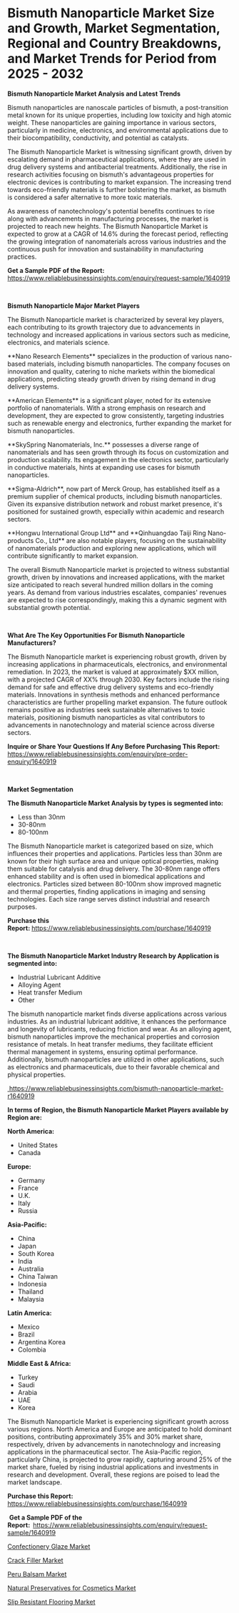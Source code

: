 <p><h1>Bismuth Nanoparticle Market Size and Growth, Market Segmentation, Regional and Country Breakdowns, and Market Trends for Period from 2025 -  2032</h1></p><p><strong>Bismuth Nanoparticle Market Analysis and Latest Trends</strong></p>
<p><p>Bismuth nanoparticles are nanoscale particles of bismuth, a post-transition metal known for its unique properties, including low toxicity and high atomic weight. These nanoparticles are gaining importance in various sectors, particularly in medicine, electronics, and environmental applications due to their biocompatibility, conductivity, and potential as catalysts. </p><p>The Bismuth Nanoparticle Market is witnessing significant growth, driven by escalating demand in pharmaceutical applications, where they are used in drug delivery systems and antibacterial treatments. Additionally, the rise in research activities focusing on bismuth's advantageous properties for electronic devices is contributing to market expansion. The increasing trend towards eco-friendly materials is further bolstering the market, as bismuth is considered a safer alternative to more toxic materials. </p><p>As awareness of nanotechnology's potential benefits continues to rise along with advancements in manufacturing processes, the market is projected to reach new heights. The Bismuth Nanoparticle Market is expected to grow at a CAGR of 14.6% during the forecast period, reflecting the growing integration of nanomaterials across various industries and the continuous push for innovation and sustainability in manufacturing practices.</p></p>
<p><strong>Get a Sample PDF of the Report:&nbsp;</strong> <a href="https://www.reliablebusinessinsights.com/enquiry/request-sample/1640919?utm_campaign=1121&utm_medium=2&utm_source=Github&utm_content=ia&utm_term=30012025&utm_id=bismuth-nanoparticle">https://www.reliablebusinessinsights.com/enquiry/request-sample/1640919</a></p>
<p>&nbsp;</p>
<p><strong>Bismuth Nanoparticle Major Market Players</strong></p>
<p><p>The Bismuth Nanoparticle market is characterized by several key players, each contributing to its growth trajectory due to advancements in technology and increased applications in various sectors such as medicine, electronics, and materials science.</p><p>**Nano Research Elements** specializes in the production of various nano-based materials, including bismuth nanoparticles. The company focuses on innovation and quality, catering to niche markets within the biomedical applications, predicting steady growth driven by rising demand in drug delivery systems.</p><p>**American Elements** is a significant player, noted for its extensive portfolio of nanomaterials. With a strong emphasis on research and development, they are expected to grow consistently, targeting industries such as renewable energy and electronics, further expanding the market for bismuth nanoparticles.</p><p>**SkySpring Nanomaterials, Inc.** possesses a diverse range of nanomaterials and has seen growth through its focus on customization and production scalability. Its engagement in the electronics sector, particularly in conductive materials, hints at expanding use cases for bismuth nanoparticles.</p><p>**Sigma-Aldrich**, now part of Merck Group, has established itself as a premium supplier of chemical products, including bismuth nanoparticles. Given its expansive distribution network and robust market presence, it's positioned for sustained growth, especially within academic and research sectors.</p><p>**Hongwu International Group Ltd** and **Qinhuangdao Taiji Ring Nano-products Co., Ltd** are also notable players, focusing on the sustainability of nanomaterials production and exploring new applications, which will contribute significantly to market expansion. </p><p>The overall Bismuth Nanoparticle market is projected to witness substantial growth, driven by innovations and increased applications, with the market size anticipated to reach several hundred million dollars in the coming years. As demand from various industries escalates, companies' revenues are expected to rise correspondingly, making this a dynamic segment with substantial growth potential.</p></p>
<p>&nbsp;</p>
<p><strong>What Are The Key Opportunities For Bismuth Nanoparticle Manufacturers?</strong></p>
<p><p>The Bismuth Nanoparticle market is experiencing robust growth, driven by increasing applications in pharmaceuticals, electronics, and environmental remediation. In 2023, the market is valued at approximately $XX million, with a projected CAGR of XX% through 2030. Key factors include the rising demand for safe and effective drug delivery systems and eco-friendly materials. Innovations in synthesis methods and enhanced performance characteristics are further propelling market expansion. The future outlook remains positive as industries seek sustainable alternatives to toxic materials, positioning bismuth nanoparticles as vital contributors to advancements in nanotechnology and material science across diverse sectors.</p></p>
<p><strong>Inquire or Share Your Questions If Any Before Purchasing This Report:</strong> <a href="https://www.reliablebusinessinsights.com/enquiry/pre-order-enquiry/1640919?utm_campaign=1121&utm_medium=2&utm_source=Github&utm_content=ia&utm_term=30012025&utm_id=bismuth-nanoparticle">https://www.reliablebusinessinsights.com/enquiry/pre-order-enquiry/1640919</a></p>
<p>&nbsp;</p>
<p><strong>Market Segmentation</strong></p>
<p><strong>The Bismuth Nanoparticle Market Analysis by types is segmented into:</strong></p>
<p><ul><li>Less than 30nm</li><li>30-80nm</li><li>80-100nm</li></ul></p>
<p><p>The Bismuth Nanoparticle market is categorized based on size, which influences their properties and applications. Particles less than 30nm are known for their high surface area and unique optical properties, making them suitable for catalysis and drug delivery. The 30-80nm range offers enhanced stability and is often used in biomedical applications and electronics. Particles sized between 80-100nm show improved magnetic and thermal properties, finding applications in imaging and sensing technologies. Each size range serves distinct industrial and research purposes.</p></p>
<p><strong>Purchase this Report:&nbsp;</strong><a href="https://www.reliablebusinessinsights.com/purchase/1640919?utm_campaign=1121&utm_medium=2&utm_source=Github&utm_content=ia&utm_term=30012025&utm_id=bismuth-nanoparticle">https://www.reliablebusinessinsights.com/purchase/1640919</a></p>
<p>&nbsp;</p>
<p><strong>The Bismuth Nanoparticle Market Industry Research by Application is segmented into:</strong></p>
<p><ul><li>Industrial Lubricant Additive</li><li>Alloying Agent</li><li>Heat transfer Medium</li><li>Other</li></ul></p>
<p><p>The bismuth nanoparticle market finds diverse applications across various industries. As an industrial lubricant additive, it enhances the performance and longevity of lubricants, reducing friction and wear. As an alloying agent, bismuth nanoparticles improve the mechanical properties and corrosion resistance of metals. In heat transfer mediums, they facilitate efficient thermal management in systems, ensuring optimal performance. Additionally, bismuth nanoparticles are utilized in other applications, such as electronics and pharmaceuticals, due to their favorable chemical and physical properties.</p></p>
<p><a href="https://www.reliablebusinessinsights.com/bismuth-nanoparticle-market-r1640919?utm_campaign=1121&utm_medium=2&utm_source=Github&utm_content=ia&utm_term=30012025&utm_id=bismuth-nanoparticle">&nbsp;https://www.reliablebusinessinsights.com/bismuth-nanoparticle-market-r1640919</a></p>
<p><strong>In terms of Region, the Bismuth Nanoparticle Market Players available by Region are:</strong></p>
<p>
    <p> <strong> North America: </strong>
        <ul>
            <li>United States</li>
            <li>Canada</li>
        </ul>
        </p> 
    <p> <strong> Europe: </strong>
        <ul>
            <li>Germany</li>
            <li>France</li>
            <li>U.K.</li>
            <li>Italy</li>
            <li>Russia</li>
        </ul>
        </p> 
    <p> <strong> Asia-Pacific: </strong>
        <ul>
            <li>China</li>
            <li>Japan</li>
            <li>South Korea</li>
            <li>India</li>
            <li>Australia</li>
            <li>China Taiwan</li>
            <li>Indonesia</li>
            <li>Thailand</li>
            <li>Malaysia</li>
        </ul>
        </p> 
    <p> <strong> Latin America: </strong>
        <ul>
            <li>Mexico</li>
            <li>Brazil</li>
            <li>Argentina Korea</li>
            <li>Colombia</li>
        </ul>
        </p> 
    <p> <strong> Middle East & Africa: </strong>
        <ul>
            <li>Turkey</li>
            <li>Saudi</li>
            <li>Arabia</li>
            <li>UAE</li>
            <li>Korea</li>
        </ul>
    </p>
    </p>
<p><p>The Bismuth Nanoparticle Market is experiencing significant growth across various regions. North America and Europe are anticipated to hold dominant positions, contributing approximately 35% and 30% market share, respectively, driven by advancements in nanotechnology and increasing applications in the pharmaceutical sector. The Asia-Pacific region, particularly China, is projected to grow rapidly, capturing around 25% of the market share, fueled by rising industrial applications and investments in research and development. Overall, these regions are poised to lead the market landscape.</p></p>
<p><strong>Purchase this Report: </strong><a href="https://www.reliablebusinessinsights.com/purchase/1640919?utm_campaign=1121&utm_medium=2&utm_source=Github&utm_content=ia&utm_term=30012025&utm_id=bismuth-nanoparticle">https://www.reliablebusinessinsights.com/purchase/1640919</a></p>
<p>&nbsp;<strong>Get a Sample PDF of the Report:&nbsp;&nbsp;</strong><a href="https://www.reliablebusinessinsights.com/enquiry/request-sample/1640919?utm_campaign=1121&utm_medium=2&utm_source=Github&utm_content=ia&utm_term=30012025&utm_id=bismuth-nanoparticle">https://www.reliablebusinessinsights.com/enquiry/request-sample/1640919</a></p>
<p><strong></strong></p>
<p><p><a href="https://github.com/gethunsides/Market-Research-Report-List-1/blob/main/confectionery-glaze-market.md?utm_campaign=1121&utm_medium=2&utm_source=Github&utm_content=ia&utm_term=30012025&utm_id=bismuth-nanoparticle">Confectionery Glaze Market</a></p><p><a href="https://github.com/borgomornar/Market-Research-Report-List-1/blob/main/crack-filler-market.md?utm_campaign=1121&utm_medium=2&utm_source=Github&utm_content=ia&utm_term=30012025&utm_id=bismuth-nanoparticle">Crack Filler Market</a></p><p><a href="https://github.com/lylyparadise/Market-Research-Report-List-5/blob/main/peru-balsam-market.md?utm_campaign=1121&utm_medium=2&utm_source=Github&utm_content=ia&utm_term=30012025&utm_id=bismuth-nanoparticle">Peru Balsam Market</a></p><p><a href="https://github.com/FlorianWolf90/Market-Research-Report-List-1/blob/main/natural-preservatives-for-cosmetics-market.md?utm_campaign=1121&utm_medium=2&utm_source=Github&utm_content=ia&utm_term=30012025&utm_id=bismuth-nanoparticle">Natural Preservatives for Cosmetics Market</a></p><p><a href="https://github.com/simurmarzoa/Market-Research-Report-List-1/blob/main/slip-resistant-flooring-market.md?utm_campaign=1121&utm_medium=2&utm_source=Github&utm_content=ia&utm_term=30012025&utm_id=bismuth-nanoparticle">Slip Resistant Flooring Market</a></p></p>